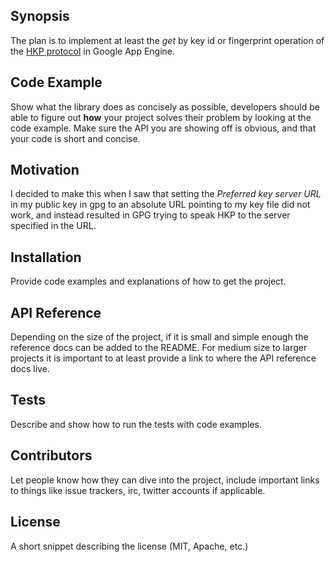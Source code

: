 ## Synopsis

The plan is to implement at least the *get* by key id or fingerprint operation of the [HKP protocol](https://tools.ietf.org/html/draft-shaw-openpgp-hkp-00) in Google App Engine.

## Code Example

Show what the library does as concisely as possible, developers should be able to figure out **how** your project solves their problem by looking at the code example. Make sure the API you are showing off is obvious, and that your code is short and concise.

## Motivation

I decided to make this when I saw that setting the *Preferred key server URL* in my public key in gpg to an absolute URL pointing to my key file did not work, and instead resulted in GPG trying to speak HKP to the server specified in the URL.

## Installation

Provide code examples and explanations of how to get the project.

## API Reference

Depending on the size of the project, if it is small and simple enough the reference docs can be added to the README. For medium size to larger projects it is important to at least provide a link to where the API reference docs live.

## Tests

Describe and show how to run the tests with code examples.

## Contributors

Let people know how they can dive into the project, include important links to things like issue trackers, irc, twitter accounts if applicable.

## License

A short snippet describing the license (MIT, Apache, etc.)
